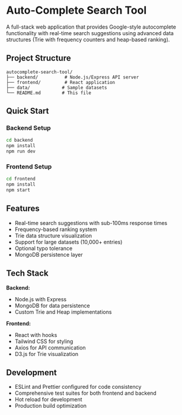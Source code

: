 # Auto-Complete Search Tool

A full-stack web application that provides Google-style autocomplete functionality with real-time search suggestions using advanced data structures (Trie with frequency counters and heap-based ranking).

## Project Structure

```
autocomplete-search-tool/
├── backend/          # Node.js/Express API server
├── frontend/         # React application
├── data/            # Sample datasets
└── README.md        # This file
```

## Quick Start

### Backend Setup
```bash
cd backend
npm install
npm run dev
```

### Frontend Setup
```bash
cd frontend
npm install
npm start
```

## Features

- Real-time search suggestions with sub-100ms response times
- Frequency-based ranking system
- Trie data structure visualization
- Support for large datasets (10,000+ entries)
- Optional typo tolerance
- MongoDB persistence layer

## Tech Stack

**Backend:**
- Node.js with Express
- MongoDB for data persistence
- Custom Trie and Heap implementations

**Frontend:**
- React with hooks
- Tailwind CSS for styling
- Axios for API communication
- D3.js for Trie visualization

## Development

- ESLint and Prettier configured for code consistency
- Comprehensive test suites for both frontend and backend
- Hot reload for development
- Production build optimization